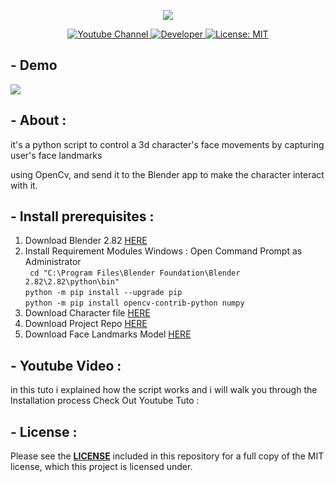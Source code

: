 


<p align=center>
  <img src="https://i.ibb.co/MMDL3rM/Corporate-Work-Blog-Banner.png" >
</p>
<p align="center">
  <a href="https://www.youtube.com/channel/UCKvgGs-ALhvOq9u95PHXHNw">
      <img src="https://img.shields.io/badge/YB-Python%20with%20Joe-red" alt="Youtube Channel"/>
  </a>
  <a href="https://github.com/joeVenner/">
      <img src="https://badgen.net/badge/Developer/joeVenner/blue?icon=github" alt="Developer"/>
  </a>
  <a href="https://github.com/joeVenner//blob/master/LICENSE">
    <img alt="License: MIT" src="https://img.shields.io/badge/License-MIT-yellow.svg" target="_blank" />
  </a>
</p>

## - Demo 

<p align=left>
  <img src="https://media.giphy.com/media/eNpZCgxuSDzgCbRHCX/giphy.gif" >
</p>


## - About :

<p>it's a python script to control a 3d character's face movements by capturing user's face landmarks </p><p>using OpenCv,
and send it to the Blender app to make the character interact with it.</p>

## - Install prerequisites :

 1. Download Blender 2.82 [HERE](https://download.blender.org/release/Blender2.82/blender-2.82-windows64.msi)
 2. Install Requirement Modules 
       Windows :
       Open Command Prompt as Administrator
       <br>` cd "C:\Program Files\Blender Foundation\Blender 2.82\2.82\python\bin"`
         <br> `python -m pip install --upgrade pip  `
         <br> `python -m pip install opencv-contrib-python numpy ` 
 3. Download Character file [HERE](https://cloud.blender.org/p/characters/5718a967c379cf04929a4247)
 4. Download Project Repo [HERE](https://github.com/joeVenner/control-3d-character-using-python/archive/master.zip)
 5. Download Face Landmarks Model [HERE](https://github.com/kurnianggoro/GSOC2017/archive/master.zip)
 
 
 ## - Youtube Video : 
 in this tuto i explained how the script works and i will walk you through the Installation process
 Check Out Youtube Tuto :  
 

## - License :

Please see the **[LICENSE](LICENSE)** included in this repository for a full copy of the MIT license, which this project is licensed under.
 







